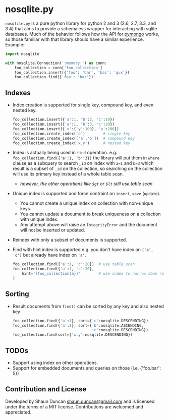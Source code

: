 nosqlite.py
===========

``nosqlite.py`` is a pure python library for python 2 and 3 (2.6, 2.7, 3.3, and 3.4)
that aims to provide a schemaless wrapper for interacting with sqlite databases.
Much of the behavior follows how the API for [pymongo](http://api.mongodb.org/python/current)
works, so those familiar with that library should have a similar experience. Example::

```python
import nosqlite

with nosqlite.Connection(':memory:') as conn:
    foo_collection = conn['foo_collection']
    foo_collection.insert({'foo': 'bar', 'baz': 'qux'})
    foo_collection.find({'foo': 'bar'})
```

Indexes
-------
- Index creation is supported for single key, compound key, and even nested key.

  ```python
  foo_collection.insert({'a':1, 'b':2, 'c':10})
  foo_collection.insert({'a':1, 'b':3, 'c':20})
  foo_collection.insert({'x':{'y':100}, 'z':200})
  foo_collection.create_index('a')        # single key
  foo_collection.create_index(['a','b'])  # compound key
  foo_collection.create_index('x.y')      # nested key
  ```

- Index is actually being used in `find` operation.
  e.g. `foo_collection.find({'a':1, 'b':3})` the library will put them in `where`
  clause as a subquery to search `_id` on index with `a=1` and `b=3` which result
  is a subset of `_id` on the collection, so searching on the collection will use
  its primary key instead of a whole table scan.  
  - *however, the other operations like `$gt` or `$lt` still use table scan*

- Unique index is supported and force contraint on `insert`, `save` (`update`).
  - You cannot create a unique index on collection with non-unique keys.
  - You cannot update a document to break uniqueness on a collection with unique index.
  - Any attempt above will raise an `IntegrityError` and the document will not be
    inserted or updated.

- Reindex with only a subset of documents is supported.

- Find with hint index is supported e.g. you don't have index on `('a', 'c')` but
  already have index on `'a'`.

  ```python
  foo_collection.find({'a':1, 'c':20})  # use table scan
  foo_collection.find({'a':1, 'c':20},
      hint='[foo_collection{a}]'        # use index to narrow down rows with a=1
  )
  ```

Sorting
-------
- Result documents from `find()` can be sorted by any key and also nested key
  ```python
  foo_collection.find({'a':1}, sort={'c':nosqlite.DESCENDING})
  foo_collection.find({'a':1}, sort={'b':nosqlite.ASCENDING,
                                     'c':nosqlite.DESCENDING})
  foo_collection.find(sort={'x.y':nosqlite.DESCENDING})
  ```

TODOs
-----
- Support using index on other operations.
- Support for embedded documents and queries on those (i.e. {'foo.bar': 5})


Contribution and License
------------------------
Developed by Shaun Duncan <shaun.duncan@gmail.com> and is licensed under the
terms of a MIT license. Contributions are welcomed and appreciated.
